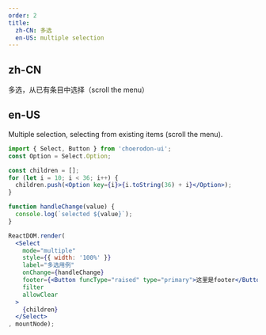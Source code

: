 ```yaml
---
order: 2
title:
  zh-CN: 多选
  en-US: multiple selection
---
```


## zh-CN

多选，从已有条目中选择（scroll the menu）

## en-US

Multiple selection, selecting from existing items (scroll the menu).

````jsx
import { Select, Button } from 'choerodon-ui';
const Option = Select.Option;

const children = [];
for (let i = 10; i < 36; i++) {
  children.push(<Option key={i}>{i.toString(36) + i}</Option>);
}

function handleChange(value) {
  console.log(`selected ${value}`);
}

ReactDOM.render(
  <Select
    mode="multiple"
    style={{ width: '100%' }}
    label="多选用例"
    onChange={handleChange}
    footer={<Button funcType="raised" type="primary">这里是footer</Button>}
    filter
    allowClear
  >
    {children}
  </Select>
, mountNode);
````

